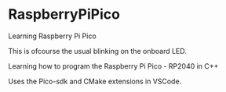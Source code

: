 # RaspberryPiPico
Learning Raspberry Pi Pico

This is ofcourse the usual blinking on the onboard LED.

Learning how to program the Raspberry Pi Pico - RP2040 in C++

Uses the Pico-sdk
and CMake extensions in VSCode.
